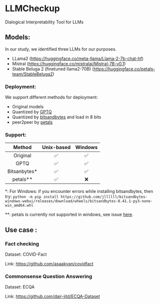# LLMCheckup
Dialogical Interpretability Tool for LLMs

## Models:
In our study, we identified three LLMs for our purposes.

- LLama2 (https://huggingface.co/meta-llama/Llama-2-7b-chat-hf)
- Mistral (https://huggingface.co/mistralai/Mistral-7B-v0.1)
- Stable Beluga 2 (finetuned llama2-70B) (https://huggingface.co/petals-team/StableBeluga2)

### Deployment:
We support different methods for deployment:
- Original models
- Quantized by [GPTQ](https://arxiv.org/abs/2210.17323)
- Quantized by [bitsandbytes](https://github.com/TimDettmers/bitsandbytes) and load in 8 bits
- peer2peer by [petals](https://github.com/bigscience-workshop/petals)

### Support:
|    Method    | Unix-based | Windows |
|:------------:|:----------:|:-------:|
|   Original   |    ✅    |   ✅   |
|     GPTQ     |    ✅     |   ✅   |
| Bitsanbytes* |    ✅    |   ✅   |
|   petals**   |    ✅     |   ❌  |

*: For Windows: if you encounter errors while installing bitsandbytes, then try: ``python -m pip install https://github.com/jllllll/bitsandbytes-windows-webui/releases/download/wheels/bitsandbytes-0.41.1-py3-none-win_amd64.whl`` 

**: petals is currently not supported in windows, see issue [here](https://github.com/bigscience-workshop/petals/issues/488).

## Use case :
### Fact checking
Dataset: COVID-Fact

Link: https://github.com/asaakyan/covidfact

### Commonsense Question Answering
Dataset: ECQA

Link: https://github.com/dair-iitd/ECQA-Dataset
